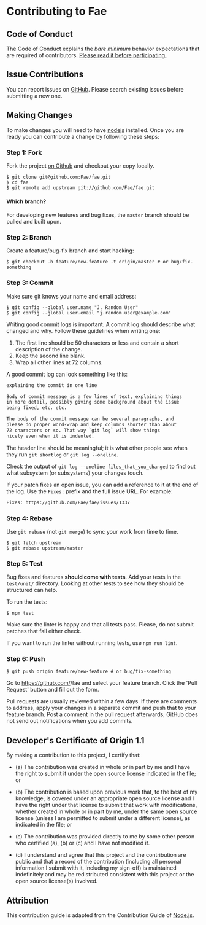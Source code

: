 # Contributing to Fae

## Code of Conduct

The Code of Conduct explains the *bare minimum* behavior
expectations that are required of contributors.
[Please read it before participating.](../CODE_OF_CONDUCT.md)

## Issue Contributions

You can report issues on [GitHub](https://github.com/Fae/fae/issues).
Please search existing issues before submitting a new one.

## Making Changes

To make changes you will need to have [nodejs](http://nodejs.org) installed.
Once you are ready you can contribute a change by following these steps:

### Step 1: Fork

Fork the project [on Github](https://github.com/Fae/fae) and checkout
your copy locally.

```text
$ git clone git@github.com:Fae/fae.git
$ cd fae
$ git remote add upstream git://github.com/Fae/fae.git
```

#### Which branch?

For developing new features and bug fixes, the `master` branch should be pulled
and built upon.

### Step 2: Branch

Create a feature/bug-fix branch and start hacking:

```text
$ git checkout -b feature/new-feature -t origin/master # or bug/fix-something
```

### Step 3: Commit

Make sure git knows your name and email address:

```text
$ git config --global user.name "J. Random User"
$ git config --global user.email "j.random.user@example.com"
```

Writing good commit logs is important. A commit log should describe what
changed and why. Follow these guidelines when writing one:

1. The first line should be 50 characters or less and contain a short
   description of the change.
2. Keep the second line blank.
3. Wrap all other lines at 72 columns.

A good commit log can look something like this:

```txt
explaining the commit in one line

Body of commit message is a few lines of text, explaining things
in more detail, possibly giving some background about the issue
being fixed, etc. etc.

The body of the commit message can be several paragraphs, and
please do proper word-wrap and keep columns shorter than about
72 characters or so. That way `git log` will show things
nicely even when it is indented.
```

The header line should be meaningful; it is what other people see when they
run `git shortlog` or `git log --oneline`.

Check the output of `git log --oneline files_that_you_changed` to find out
what subsystem (or subsystems) your changes touch.

If your patch fixes an open issue, you can add a reference to it at the end
of the log. Use the `Fixes:` prefix and the full issue URL. For example:

```txt
Fixes: https://github.com/Fae/fae/issues/1337
```

### Step 4: Rebase

Use `git rebase` (not `git merge`) to sync your work from time to time.

```text
$ git fetch upstream
$ git rebase upstream/master
```
### Step 5: Test

Bug fixes and features **should come with tests**. Add your tests in the
`test/unit/` directory. Looking at other tests to see how they should be
structured can help.

To run the tests:

```text
$ npm test
```

Make sure the linter is happy and that all tests pass. Please, do not submit
patches that fail either check.

If you want to run the linter without running tests, use `npm run lint`.

### Step 6: Push

```text
$ git push origin feature/new-feature # or bug/fix-something
```

Go to https://github.com/<yourusername>/fae and select your feature branch.
Click the 'Pull Request' button and fill out the form.

Pull requests are usually reviewed within a few days. If there are comments
to address, apply your changes in a separate commit and push that to your
feature branch. Post a comment in the pull request afterwards; GitHub does
not send out notifications when you add commits.

<a id="developers-certificate-of-origin"></a>
## Developer's Certificate of Origin 1.1

By making a contribution to this project, I certify that:

* (a) The contribution was created in whole or in part by me and I
  have the right to submit it under the open source license
  indicated in the file; or

* (b) The contribution is based upon previous work that, to the best
  of my knowledge, is covered under an appropriate open source
  license and I have the right under that license to submit that
  work with modifications, whether created in whole or in part
  by me, under the same open source license (unless I am
  permitted to submit under a different license), as indicated
  in the file; or

* (c) The contribution was provided directly to me by some other
  person who certified (a), (b) or (c) and I have not modified
  it.

* (d) I understand and agree that this project and the contribution
  are public and that a record of the contribution (including all
  personal information I submit with it, including my sign-off) is
  maintained indefinitely and may be redistributed consistent with
  this project or the open source license(s) involved.

## Attribution

This contribution guide is adapted from the Contribution Guide of
[Node.js](https://github.com/nodejs/node).
